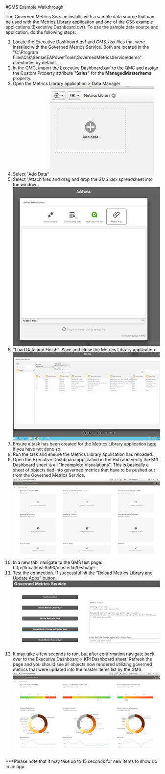 #GMS Example Walkthrough

The Governed Metrics Service installs with a sample data source that can be used with the Metrics Library application and one of the GSS example applications (Executive Dashboard.qvf). To use the sample data source and application, do the following steps:

1. Locate the Executive Dashboard.qvf and GMS.xlsx files that were installed with the Governed Metrics Service. Both are located in the "C:\Program Files\Qlik\Sense\EAPowerTools\GovernedMetricsService\demo" directories by default. 
2. In the QMC, import the Executive Dashboard.qvf to the QMC and assign the Custom Property attribute "__Sales__" for the __ManagedMasterItems__ property. 
3. Open the Metrics Library application > Data Manager 
4. Select "Add Data" 
![Add Data](../img/test/GMS_AddData.png)
5. Select "Attach files and drag and drop the GMS.xlsx spreadsheet into the window. 
![Add Data](../img/test/GMS_AttachFiles.png)
6. "Load Data and Finish". Save and close the Metrics Library application.
![Add Data](../img/test/GMS_LoadandFinish.png)
7. Ensure a task has been created for the Metrics Library application [here](/user-guide/qsconfig.md#Step3) if you have not done so. 
9. Run the task and ensure the Metrics Library application has reloaded. 
10. Open the Executive Dashboard application in the Hub and verify the KPI Dashboard sheet is all "Incomplete Visualations". This is basically a sheet of objects tied into governed metrics that have to be pushed out from the Governed Metrics Service. 
![Add Data](../img/test/GMS_IncompleteViz.png)
11. In a new tab, navigate to the GMS test page: http://localhost:8590/masterlib/testpage
12. Test the connection. If successful hit the "Reload Metrics Library and Update Apps" button. 
![Add Data](../img/test/GMS_ReloadandUpdate.png)
13. It may take a few seconds to run, but after confirmation navigate back over to the Executive Dashboard > KPI Dashboard sheet. Refresh the page and you should see all objects now rendered utilizing governed metrics that were updated into the master items list by the GMS. 
![Add Data](../img/test/GMS_FinalResult.png)

***Please note that it may take up to 15 seconds for new items to show up in an app.